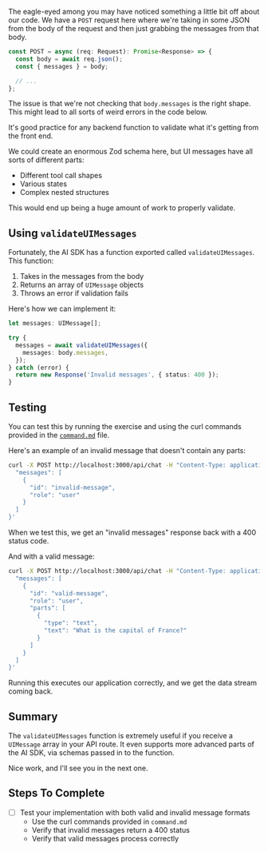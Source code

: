 The eagle-eyed among you may have noticed something a little bit off about our code. We have a `POST` request here where we're taking in some JSON from the body of the request and then just grabbing the messages from that body.

```typescript
const POST = async (req: Request): Promise<Response> => {
  const body = await req.json();
  const { messages } = body;

  // ...
};
```

The issue is that we're not checking that `body.messages` is the right shape. This might lead to all sorts of weird errors in the code below.

It's good practice for any backend function to validate what it's getting from the front end.

We could create an enormous Zod schema here, but UI messages have all sorts of different parts:

- Different tool call shapes
- Various states
- Complex nested structures

This would end up being a huge amount of work to properly validate.

## Using `validateUIMessages`

Fortunately, the AI SDK has a function exported called `validateUIMessages`. This function:

1. Takes in the messages from the body
2. Returns an array of `UIMessage` objects
3. Throws an error if validation fails

Here's how we can implement it:

```typescript
let messages: UIMessage[];

try {
  messages = await validateUIMessages({
    messages: body.messages,
  });
} catch (error) {
  return new Response('Invalid messages', { status: 400 });
}
```

## Testing

You can test this by running the exercise and using the curl commands provided in the [`command.md`](./command.md) file.

Here's an example of an invalid message that doesn't contain any parts:

```bash
curl -X POST http://localhost:3000/api/chat -H "Content-Type: application/json" -d '{
  "messages": [
    {
      "id": "invalid-message",
      "role": "user"
    }
  ]
}'
```

When we test this, we get an "invalid messages" response back with a 400 status code.

And with a valid message:

```bash
curl -X POST http://localhost:3000/api/chat -H "Content-Type: application/json" -d '{
  "messages": [
    {
      "id": "valid-message",
      "role": "user",
      "parts": [
        {
          "type": "text",
          "text": "What is the capital of France?"
        }
      ]
    }
  ]
}'
```

Running this executes our application correctly, and we get the data stream coming back.

## Summary

The `validateUIMessages` function is extremely useful if you receive a `UIMessage` array in your API route. It even supports more advanced parts of the AI SDK, via schemas passed in to the function.

Nice work, and I'll see you in the next one.

## Steps To Complete

- [ ] Test your implementation with both valid and invalid message formats
  - Use the curl commands provided in `command.md`
  - Verify that invalid messages return a 400 status
  - Verify that valid messages process correctly
